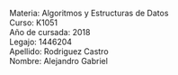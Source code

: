 Materia: Algoritmos y Estructuras de Datos  
Curso: K1051  
Año de cursada: 2018  
Legajo: 1446204  
Apellido: Rodriguez Castro  
Nombre: Alejandro Gabriel  
